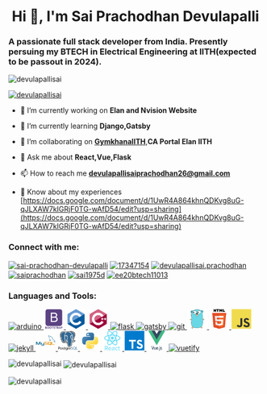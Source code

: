 <h1 align="center">Hi 👋, I'm Sai Prachodhan Devulapalli</h1>
<h3>A passionate full stack developer from India. Presently persuing my BTECH in Electrical Engineering at IITH(expected to be passout in 2024).</h3>

<p align="left"> <img src="https://komarev.com/ghpvc/?username=devulapallisai&label=Profile%20views&color=0e75b6&style=flat" alt="devulapallisai" /> </p>

<p align="left"> <a href="https://github.com/ryo-ma/github-profile-trophy"><img src="https://github-profile-trophy.vercel.app/?username=devulapallisai" alt="devulapallisai" /></a> </p>

- 🔭 I’m currently working on **Elan and Nvision Website**

- 🌱 I’m currently learning **Django,Gatsby**
 
- 👯 I’m collaborating on <a href="https://gymkhana.iith.ac.in/"><b>GymkhanaIITH</b></a>,**CA Portal Elan IITH**

- 💬 Ask me about **React,Vue,Flask**

- 📫 How to reach me **devulapallisaiprachodhan26@gmail.com**

- 📄 Know about my experiences [https://docs.google.com/document/d/1UwR4A864khnQDKvg8uG-qJLXAW7kIGRjF0TG-wAfD54/edit?usp=sharing](https://docs.google.com/document/d/1UwR4A864khnQDKvg8uG-qJLXAW7kIGRjF0TG-wAfD54/edit?usp=sharing)

<h3 align="left">Connect with me:</h3>
<p align="left">
<a href="https://linkedin.com/in/sai-prachodhan-devulapalli" target="blank"><img align="center" src="https://raw.githubusercontent.com/rahuldkjain/github-profile-readme-generator/master/src/images/icons/Social/linked-in-alt.svg" alt="sai-prachodhan-devulapalli" height="30" width="40" /></a>
<a href="https://stackoverflow.com/users/17347154" target="blank"><img align="center" src="https://raw.githubusercontent.com/rahuldkjain/github-profile-readme-generator/master/src/images/icons/Social/stack-overflow.svg" alt="17347154" height="30" width="40" /></a>
<a href="https://fb.com/devulapallisai.prachodhan" target="blank"><img align="center" src="https://raw.githubusercontent.com/rahuldkjain/github-profile-readme-generator/master/src/images/icons/Social/facebook.svg" alt="devulapallisai.prachodhan" height="30" width="40" /></a>
<a href="https://instagram.com/saiprachodhan" target="blank"><img align="center" src="https://raw.githubusercontent.com/rahuldkjain/github-profile-readme-generator/master/src/images/icons/Social/instagram.svg" alt="saiprachodhan" height="30" width="40" /></a>
<a href="https://www.codechef.com/users/sai1975d" target="blank"><img align="center" src="https://cdn.jsdelivr.net/npm/simple-icons@3.1.0/icons/codechef.svg" alt="sai1975d" height="30" width="40" /></a>
<a href="https://codeforces.com/profile/ee20btech11013" target="blank"><img align="center" src="https://cdn.jsdelivr.net/npm/simple-icons@3.0.1/icons/codeforces.svg" alt="ee20btech11013" height="30" width="40" /></a>
</p>

<h3 align="left">Languages and Tools:</h3>
<p align="left"> <a href="https://www.arduino.cc/" target="_blank"> <img src="https://cdn.worldvectorlogo.com/logos/arduino-1.svg" alt="arduino" width="40" height="40"/> </a> <a href="https://getbootstrap.com" target="_blank"> <img src="https://raw.githubusercontent.com/devicons/devicon/master/icons/bootstrap/bootstrap-plain-wordmark.svg" alt="bootstrap" width="40" height="40"/> </a> <a href="https://www.cprogramming.com/" target="_blank"> <img src="https://raw.githubusercontent.com/devicons/devicon/master/icons/c/c-original.svg" alt="c" width="40" height="40"/> </a> <a href="https://www.w3schools.com/cpp/" target="_blank"> <img src="https://raw.githubusercontent.com/devicons/devicon/master/icons/cplusplus/cplusplus-original.svg" alt="cplusplus" width="40" height="40"/> </a> <a href="https://flask.palletsprojects.com/" target="_blank"> <img src="https://www.vectorlogo.zone/logos/pocoo_flask/pocoo_flask-icon.svg" alt="flask" width="40" height="40"/> </a> <a href="https://www.gatsbyjs.com/" target="_blank"> <img src="https://www.vectorlogo.zone/logos/gatsbyjs/gatsbyjs-icon.svg" alt="gatsby" width="40" height="40"/> </a> <a href="https://git-scm.com/" target="_blank"> <img src="https://www.vectorlogo.zone/logos/git-scm/git-scm-icon.svg" alt="git" width="40" height="40"/> </a> <a href="https://golang.org" target="_blank"> <img src="https://raw.githubusercontent.com/devicons/devicon/master/icons/go/go-original.svg" alt="go" width="40" height="40"/> </a> <a href="https://www.w3.org/html/" target="_blank"> <img src="https://raw.githubusercontent.com/devicons/devicon/master/icons/html5/html5-original-wordmark.svg" alt="html5" width="40" height="40"/> </a> <a href="https://developer.mozilla.org/en-US/docs/Web/JavaScript" target="_blank"> <img src="https://raw.githubusercontent.com/devicons/devicon/master/icons/javascript/javascript-original.svg" alt="javascript" width="40" height="40"/> </a> <a href="https://jekyllrb.com/" target="_blank"> <img src="https://www.vectorlogo.zone/logos/jekyllrb/jekyllrb-icon.svg" alt="jekyll" width="40" height="40"/> </a> <a href="https://www.mysql.com/" target="_blank"> <img src="https://raw.githubusercontent.com/devicons/devicon/master/icons/mysql/mysql-original-wordmark.svg" alt="mysql" width="40" height="40"/> </a> <a href="https://www.postgresql.org" target="_blank"> <img src="https://raw.githubusercontent.com/devicons/devicon/master/icons/postgresql/postgresql-original-wordmark.svg" alt="postgresql" width="40" height="40"/> </a> <a href="https://www.python.org" target="_blank"> <img src="https://raw.githubusercontent.com/devicons/devicon/master/icons/python/python-original.svg" alt="python" width="40" height="40"/> </a> <a href="https://reactjs.org/" target="_blank"> <img src="https://raw.githubusercontent.com/devicons/devicon/master/icons/react/react-original-wordmark.svg" alt="react" width="40" height="40"/> </a> <a href="https://www.typescriptlang.org/" target="_blank"> <img src="https://raw.githubusercontent.com/devicons/devicon/master/icons/typescript/typescript-original.svg" alt="typescript" width="40" height="40"/> </a> <a href="https://vuejs.org/" target="_blank"> <img src="https://raw.githubusercontent.com/devicons/devicon/master/icons/vuejs/vuejs-original-wordmark.svg" alt="vuejs" width="40" height="40"/> </a> <a href="https://vuetifyjs.com/en/" target="_blank"> <img src="https://bestofjs.org/logos/vuetify.svg" alt="vuetify" width="40" height="40"/> </a> </p>

<p><img align="left" src="https://github-readme-stats.vercel.app/api/top-langs?username=devulapallisai&show_icons=true&locale=en&layout=compact&theme=dark" alt="devulapallisai" /></p>

<p>&nbsp;<img align="center" src="https://github-readme-stats.vercel.app/api?username=devulapallisai&show_icons=true&locale=en" alt="devulapallisai" /></p>

<p><img align="center" src="https://github-readme-streak-stats.herokuapp.com/?user=devulapallisai&" alt="devulapallisai" /></p>
